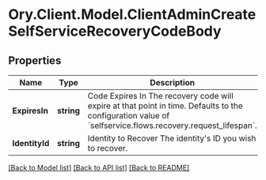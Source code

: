 # Ory.Client.Model.ClientAdminCreateSelfServiceRecoveryCodeBody

## Properties

Name | Type | Description | Notes
------------ | ------------- | ------------- | -------------
**ExpiresIn** | **string** | Code Expires In  The recovery code will expire at that point in time. Defaults to the configuration value of &#x60;selfservice.flows.recovery.request_lifespan&#x60;. | [optional] 
**IdentityId** | **string** | Identity to Recover  The identity&#39;s ID you wish to recover. | 

[[Back to Model list]](../README.md#documentation-for-models) [[Back to API list]](../README.md#documentation-for-api-endpoints) [[Back to README]](../README.md)

